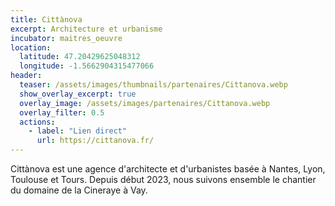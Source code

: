 ```yaml
---
title: Cittànova
excerpt: Architecture et urbanisme
incubator: maitres_oeuvre
location:
  latitude: 47.20429625048312
  longitude: -1.5662904315477066
header:
  teaser: /assets/images/thumbnails/partenaires/Cittanova.webp
  show_overlay_excerpt: true
  overlay_image: /assets/images/partenaires/Cittanova.webp
  overlay_filter: 0.5
  actions:
    - label: "Lien direct"
      url: https://cittanova.fr/
---
```


Cittànova est une agence d'architecte et d'urbanistes basée à Nantes, Lyon, Toulouse et Tours. Depuis début 2023, nous suivons ensemble le chantier du domaine de la Cineraye à Vay.
